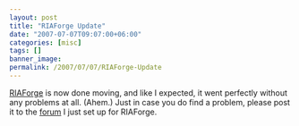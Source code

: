 ```yaml
---
layout: post
title: "RIAForge Update"
date: "2007-07-07T09:07:00+06:00"
categories: [misc]
tags: []
banner_image: 
permalink: /2007/07/07/RIAForge-Update
---
```


<a href="http://www.riaforge.org">RIAForge</a> is now done moving, and like I expected, it went perfectly without any problems at all. (Ahem.) Just in case you do find a problem, please post it to the <a href="http://www.raymondcamden.com/forums/threads.cfm?forumid=A08FB783-FFCD-38AC-4A77C6ECF54BAAE4">forum</a> I just set up for RIAForge.